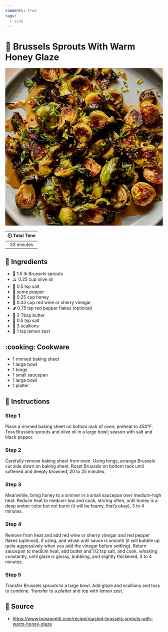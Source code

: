 ```yaml
---
comments: true
tags:
  - side
---
```

# :leafy_green: Brussels Sprouts With Warm Honey Glaze

![Brussels Sprouts With Warm Honey Glaze](../assets/images/brussels-sprouts-with-warm-honey-glaze.jpg)

| :timer_clock: Total Time |
|:-----------------------: |
| 33 minutes |

## :salt: Ingredients

- :leafy_green: 1.5 lb Brussels sprouts
- :olive: 0.25 cup olive oil
- :salt: 0.5 tsp salt
- :salt: some pepper
- :honey_pot: 0.25 cup honey
- :sake: 0.33 cup red wine or sherry vinegar
- :hot_pepper: 0.75 tsp red pepper flakes (optional)
- :butter: 3 Tbsp butter
- :salt: 0.5 tsp salt
- :onion: 3 scallions
- :lemon: 1 tsp lemon zest

## :cooking: Cookware

- 1 rimmed baking sheet
- 1 large bowl
- 1 tongs
- 1 small saucepan
- 1 large bowl
- 1 platter

## :pencil: Instructions

### Step 1

Place a rimmed baking sheet on bottom rack of oven; preheat to 450°F. Toss Brussels sprouts and olive oil in a large
bowl; season with salt and black pepper.

### Step 2

Carefully remove baking sheet from oven. Using tongs, arrange Brussels cut side down on baking sheet. Roast Brussels on
bottom rack until softened and deeply browned, 20 to 25 minutes.

### Step 3

Meanwhile, bring honey to a simmer in a small saucepan over medium-high heat. Reduce heat to medium-low and cook,
stirring often, until honey is a deep amber color but not burnt (it will be foamy, that’s okay), 3 to 4 minutes.

### Step 4

Remove from heat and add red wine or sherry vinegar and red pepper flakes (optional), if using, and whisk until sauce is
smooth (it will bubble up quite aggressively when you add the vinegar before settling). Return saucepan to medium heat,
add butter and 1/2 tsp salt, and cook, whisking constantly, until glaze is glossy, bubbling, and slightly thickened, 3
to 4 minutes.

### Step 5

Transfer Brussels sprouts to a large bowl. Add glaze and scallions and toss to combine. Transfer to a platter and top
with lemon zest.

## :link: Source

- <https://www.bonappetit.com/recipe/roasted-brussels-sprouts-with-warm-honey-glaze>
